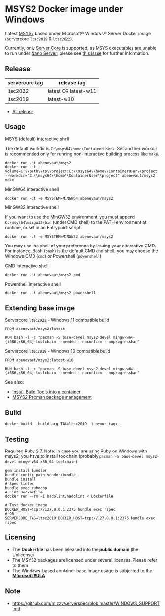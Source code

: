 # MSYS2 Docker image under Windows
Latest [MSYS2](https://www.msys2.org) based under Microsoft® Windows® Server Docker image (servercore `ltsc2019` & `ltsc2022`).

Currently, only [Server Core](https://hub.docker.com/_/microsoft-windows-servercore) is supported, as MSYS executables are unable to run under [Nano Server](https://hub.docker.com/_/microsoft-windows-nanoserver); please see [this issue](https://github.com/msys2/MSYS2-packages/issues/1493) for further information.

## Release
| servercore tag | release tag          |
|----------------|----------------------|
| ltsc2022   | latest OR latest-w11 |
| ltsc2019   | latest-w10           |

- [All release](https://hub.docker.com/r/abenevaut/msys2/tags)

## Usage
MSYS (default) interactive shell

The default workdir is `C:\msys64\home\ContainerUser\`. Set another workdir is recommended only for running non-interactive building process like `make`.
```
docker run -it abenevaut/msys2
docker run -it --volume=C:\\path\\to\\project:C:\\msys64\\home\\ContainerUser\\project --workdir="C:\\msys64\\home\\ContainerUser\\project" abenevaut/msys2 make
```

MinGW64 interactive shell
```
docker run -it -e MSYSTEM=MINGW64 abenevaut/msys2
```

MinGW32 interactive shell

If you want to use the MinGW32 environment, you must append `C:\msys64\mingw32\bin` (under CMD shell) to the PATH environment at runtime, or set in an Entrypoint script.
```
docker run -it -e MSYSTEM=MINGW32 abenevaut/msys2
```

You may use the shell of your preference by issuing your alternative CMD. For instance, Bash (`bash`) is the default CMD and shell; you may choose the Windows CMD (`cmd`) or Powershell (`powershell`)

CMD interactive shell
```
docker run -it abenevaut/msys2 cmd
```

Powershell interactive shell
```
docker run -it abenevaut/msys2 powershell
```

## Extending base image
Servercore `ltsc2022` - Windows 11 compatible build
```
FROM abenevaut/msys2:latest

RUN bash -l -c "pacman -S base-devel msys2-devel mingw-w64-{i686,x86_64}-toolchain --needed --noconfirm --noprogressbar"
```

Servercore `ltsc2019` - Windows 10 compatible build
```
FROM abenevaut/msys2:latest-w10

RUN bash -l -c "pacman -S base-devel msys2-devel mingw-w64-{i686,x86_64}-toolchain --needed --noconfirm --noprogressbar"
```

See also:
- [Install Build Tools into a container](https://learn.microsoft.com/en-us/visualstudio/install/build-tools-container?view=vs-2022)
- [MSYS2 Pacman package management](https://www.msys2.org/docs/package-management/)

## Build
```
docker build --build-arg TAG=ltsc2019 -t <your tag> .
```

## Testing
Required Ruby 2.7.
Note: in case you are using Ruby on Windows with msys2, you have to install toolchain (probably `pacman -S base-devel msys2-devel mingw-w64-x86_64-toolchain`)
```
gem install bundler
bundle config path vendor/bundle
bundle install
# Spec linter
bundle exec rubocop
# Lint Dockerfile
docker run --rm -i hadolint/hadolint < Dockerfile

# Test docker image
DOCKER_HOST=tcp://127.0.0.1:2375 bundle exec rspec
# OR
SERVERCORE_TAG=ltsc2019 DOCKER_HOST=tcp://127.0.0.1:2375 bundle exec rspec
```

## Licensing
* The **Dockerfile** has been released into the **public domain** (the Unlicense)
* The MSYS2 packages are licensed under several licenses. Please refer to them
* The Windows-based container base image usage is subjected to the **[Microsoft EULA](https://docs.microsoft.com/en-us/virtualization/windowscontainers/images-eula)**

## Note
- https://github.com/mizzy/serverspec/blob/master/WINDOWS_SUPPORT.md
